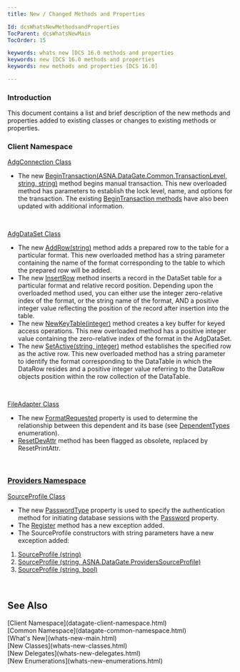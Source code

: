 ```yaml
---
title: New / Changed Methods and Properties

Id: dcsWhatsNewMethodsandProperties
TocParent: dcsWhatsNewMain
TocOrder: 15

keywords: whats new [DCS 16.0 methods and properties
keywords: new [DCS 16.0 methods and properties
keywords: new methods and properties [DCS 16.0]

---
```


### Introduction
This document contains a list and brief description of the new methods and properties added to existing classes or changes to existing methods or properties.

###  Client Namespace 
[AdgConnection Class](adg-connection-class.html) 

- The new [BeginTransaction(ASNA.DataGate.Common.TransactionLevel, 
							string, string)](adg-connection-class-begin-transaction-method4.html)  method begins manual transaction.  This new 
						overloaded method has parameters to establish the lock level, name, and 
						options for the transaction.  The existing [
							BeginTransaction methods](adg-connection-class-begin-transaction-method-main.html) have also been updated with additional 
						information.

<br />

[AdgDataSet Class](adg-dataset-class.html) 

- The new [AddRow(string)](adg-dataset-class-add-row-method2.html) method 
						adds a prepared row to the table for a particular format.  This new 
						overloaded method has a string parameter containing the name of the format 
						corresponding to the table to which the prepared row will be added.
- The new [InsertRow](adg-dataset-class-insert-row-methods.html) method 
						inserts a record in the DataSet table for a particular format and relative 
						record position.  Depending upon the overloaded method used, you can 
						either use the integer zero-relative index of the format, or the string name of 
						the format, AND a positive integer value reflecting the position 
						of the record after insertion into the table.
- The new [NewKeyTable(integer)](adg-dataset-class-insert-row-methods.html) method 
						creates a key buffer for keyed access operations.  This new 
						overloaded method has a positive integer value containing the 
						zero-relative index of the format in the AdgDataSet.
- The new [SetActive(string, 
							integer)](adg-dataset-class-set-active-method2.html) method establishes the specified row as the active 
						row.  This new overloaded method has a string parameter to identify the 
						format corresponding to the DataTable in which the DataRow resides and a 
						positive integer value referring to the DataRow objects position within the row 
						collection of the DataTable.

<br />

[FileAdapter Class](file-adapter-class.html) 

- The new [ FormatRequested](file-adapter-class-format-requested-property.html) property is used to determine the relationship between this dependent and its base (see [ DependentTypes](dependent-types-enumeration.html) enumeration).
- [ResetDevAttr](dcsFileAdapterClassResetDevAttrMethod.html) method has been flagged as obsolete, replaced by ResetPrintAttr.

<br />

###  [Providers Namespace](datagate-providers-namespace.html) 
[SourceProfile Class](source-profile-class.html) 

- The new [PasswordType](source-profile-class-password-type-property.html) property is used to specify the authentication method for initiating database sessions with the [Password](source-profile-class-password-property.html) property.
- The [Register](source-profile-class-register-method.html) method has a new exception added.
- The SourceProfile constructors with string parameters have a new exception added:

1. [SourceProfile (string)](source-profile-class-source-profile-constructor2.html)
2. [SourceProfile (string, ASNA.DataGate.ProvidersSourceProfile)](source-profile-class-source-profile-constructor5.html)
3. [SourceProfile (string, bool)](source-profile-class-source-profile-constructor3.html)

<br />

## See Also

<dl />
      [Client Namespace](datagate-client-namespace.html) <br />
      [Common Namespace](datagate-common-namespace.html) <br />
      [What's New](whats-new-main.html)<br />
      [New Classes](whats-new-classes.html)<br />
      [New Delegates](whats-new-delegates.html)<br />
      [New Enumerations](whats-new-enumerations.html)

